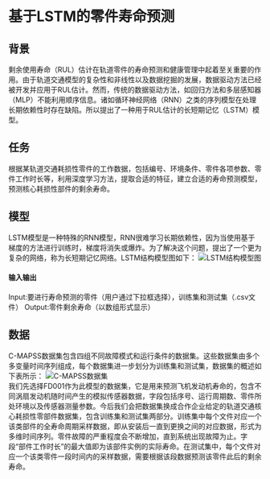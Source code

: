 基于LSTM的零件寿命预测
====
背景
-------
剩余使用寿命（RUL）估计在轨道零件的寿命预测和健康管理中起着至关重要的作用。由于轨道交通模型的复杂性和非线性以及数据挖掘的发展，数据驱动方法已经被开发并应用于RUL估计。然而，传统的数据驱动方法，如回归方法和多层感知器（MLP）不能利用顺序信息。诸如循环神经网络（RNN）之类的序列模型在处理长期依赖性时存在缺陷。所以提出了一种用于RUL估计的长短期记忆（LSTM）模型。

任务
-------
根据某轨道交通耗损性零件的工作数据，包括编号、环境条件、零件各项参数、零件工作时长等，利用深度学习方法，提取合适的特征，建立合适的寿命预测模型，预测核心耗损性部件的剩余寿命。

模型
-------
LSTM模型是一种特殊的RNN模型，RNN很难学习长期依赖性，因为当使用基于梯度的方法进行训练时，梯度将消失或爆炸。为了解决这个问题，提出了一个更为复杂的网络，称为长短期记忆网络。LSTM结构模型图如下：
![LSTM结构模型图](https://img-blog.csdnimg.cn/369ef0cc3534453abc9827a8633986c7.png?x-oss-process=image)
#### 输入输出
Input:要进行寿命预测的零件（用户通过下拉框选择），训练集和测试集（.csv文件）
Output:零件剩余寿命（以数组形式显示）

数据
-------
C-MAPSS数据集包含四组不同故障模式和运行条件的数据集。这些数据集由多个多变量时间序列组成，每个数据集进一步划分为训练集和测试集，数据集的概述如下表所示：
![C-MAPSS数据集](https://img-blog.csdnimg.cn/f1c815a356904479905bad3f064ff20a.png)<br>
我们先选择FD001作为此模型的数据集，它是用来预测飞机发动机寿命的，包含不同涡扇发动机随时间产生的模拟传感器数据，字段包括序号、运行周期数、零件所处环境以及传感器测量参数。今后我们会把数据集换成合作企业给定的轨道交通核心耗损性零部件数据集，包含训练集和测试集两部分。训练集中每个文件对应一个该类部件的全寿命周期采样数据，即从安装后一直到更换之间的对应数据，形式为多维时间序列。零件故障的严重程度会不断增加，直到系统出现故障为止。字段“部件工作时长”的最大值即为该部件实例的实际寿命。在测试集中，每个文件对应一个该类零件一段时间内的采样数据，需要根据该段数据预测该零件此后的剩余寿命。
